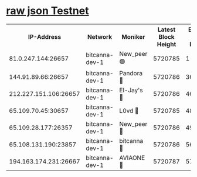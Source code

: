 [raw json Testnet](https://rpc-check.bcat.stavr.tech/bcat/rpc-bcat-result.json)
=


<table><tr><th>IP-Address</th><th>Network</th><th>Moniker</th><th>Latest Block Height</th><th>Earliest Block Height</th><th>Catching Up</th><th>Tx Index</th><th>Voting Power</th><th>Scan Time</th></tr><tr><td>81.0.247.144:26657</td><td>bitcanna-dev-1</td><td>New_peer 🟢</td><td>5720785</td><td>1</td><td>False</td><td>on</td><td>0</td><td>2023-12-28T20:42:55.539990435UTC</td></tr><tr><td>144.91.89.66:26657</td><td>bitcanna-dev-1</td><td>Pandora 🔴</td><td>5720786</td><td>3675711</td><td>False</td><td>on</td><td>2096387</td><td>2023-12-28T20:43:05.592687012UTC</td></tr><tr><td>212.227.151.106:26657</td><td>bitcanna-dev-1</td><td>El-Jay's 🔴</td><td>5720786</td><td>4670391</td><td>False</td><td>on</td><td>2218164</td><td>2023-12-28T20:43:02.429170725UTC</td></tr><tr><td>65.109.70.45:30657</td><td>bitcanna-dev-1</td><td>L0vd 🔴</td><td>5720785</td><td>4828155</td><td>False</td><td>on</td><td>7920</td><td>2023-12-28T20:42:55.873169115UTC</td></tr><tr><td>65.109.28.177:26357</td><td>bitcanna-dev-1</td><td>New_peer 🔴</td><td>5720786</td><td>4952911</td><td>False</td><td>on</td><td>2237067</td><td>2023-12-28T20:43:02.843033297UTC</td></tr><tr><td>65.108.131.190:23857</td><td>bitcanna-dev-1</td><td>bitcanna 🔴</td><td>5720786</td><td>5620786</td><td>False</td><td>off</td><td>82368</td><td>2023-12-28T20:43:03.205014937UTC</td></tr><tr><td>194.163.174.231:26667</td><td>bitcanna-dev-1</td><td>AVIAONE 🔴</td><td>5720787</td><td>5707041</td><td>False</td><td>on</td><td>1949865</td><td>2023-12-28T20:43:07.947691993UTC</td></tr></table>